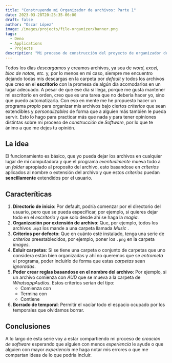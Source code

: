 ```yaml
---
title: "Construyendo mi Organizador de archivos: Parte 1"
date: 2023-03-28T20:25:35-06:00
draft: false
author: "Oscar López"
image: /images/projects/file-organizer/banner.png
tags: 
  - Deno 
  - Applications
  - Projects 
description: "Mi proceso de construcción del proyecto de organizador de archivos"
---
```


Todos los días *descargamos* y creamos archivos, ya sea de *word, excel, bloc de notas, etc.* y, por lo menos en mi caso, siempre me encuentro dejando todas mis descargas 
en la carpeta por *default* y todos los archivos que creo en el **escritorio** con la promesa de algún día acomodarlos en un lugar adecuado. A pesar de que ese día sí llega, porque me gusta mantener mi escritorio en orden, creo que es una tarea que no debería hacer yo, sino que puedo automatizarla. 
Con eso en mente me he propuesto hacer un programa *propio* para organizar mis archivos bajo ciertos *criterios* que sean extendibles y *personalizables* de forma que a alguien más también le pueda servir. 
Esto lo hago para practicar más que nada y para tener opiniones distintas sobre mi proceso de *construcción* de *Software*, por lo que te ánimo a que me dejes tu opinión. 

## La idea 
El funcionamiento es básico, que yo pueda dejar los archivos en cualquier lugar de mi computadora y que el programa *eventualmente* mueva todo a un *folder* apropiado al proposito del archivo, esto basandose en *criterios* aplicados al nombre o extensión del archivo y que estos *criterios* puedan **sencillamente** extendidos por el usuario. 

## Caracteríticas 
1. **Directorio de inicio**: Por default, podría comenzar por el directorio del usuario, pero que se pueda especificar, por ejemplo, si quieres dejar todo en el *escritorio* y que solo desde ahí se haga la *magia*. 
2. **Organización por extensión de archivo**: Que, por ejemplo, todos los archivos `.mp3` los mande a una carpeta llamada *Music* .
3. **Criterios por defecto**: Que en cuánto esté instalado, tenga una serie de *criterios* preestablecidos, por ejemplo, poner los `.png` en la carpeta *images*.
4. **Exluir carpetas**: Si se tiene una carpeta o conjunto de carpetas que uno considera están bien organizadas y ahí no queremos que se *entrometa* el programa, poder incluirlo de forma que estas *carpetas* sean *ignoradas*.
5. **Poder crear reglas basandose en el nombre del archivo**: Por ejemplo, si un archivo comienza con *AUD* que se mueva a la carpeta de *WhatsappAudios*. Estos criterios serían del tipo: 
    - Comienza con 
    - Termina con 
    - Contiene 
6. **Borrado de temporal**: Permitir el vacíar todo el espacio ocupado por los temporales que olvidamos borrar. 

## Conclusiones 
A lo largo de esta serie voy a estar compartiendo mi proceso de *creación de software* esperando que alguien con menos *experiencia* le ayude o que alguien con mayor *experiencia* me haga notar mis errores o que me compartan ideas de lo que podría incluir.
